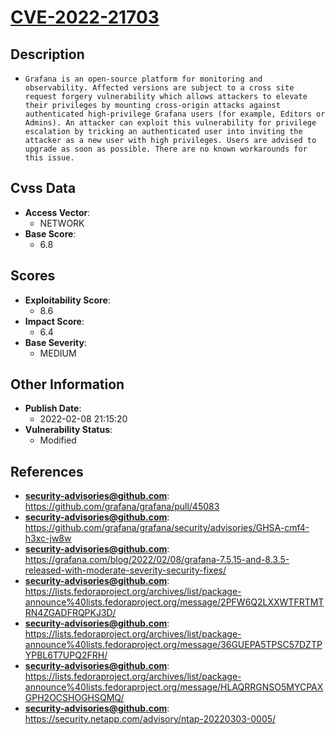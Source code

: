 
# [CVE-2022-21703](https://cve.mitre.org/cgi-bin/cvename.cgi?name=CVE-2022-21703)

## Description

- `Grafana is an open-source platform for monitoring and observability. Affected versions are subject to a cross site request forgery vulnerability which allows attackers to elevate their privileges by mounting cross-origin attacks against authenticated high-privilege Grafana users (for example, Editors or Admins). An attacker can exploit this vulnerability for privilege escalation by tricking an authenticated user into inviting the attacker as a new user with high privileges. Users are advised to upgrade as soon as possible. There are no known workarounds for this issue.`

## Cvss Data

- **Access Vector**:
  - NETWORK
- **Base Score**:
  - 6.8

## Scores

- **Exploitability Score**:
  - 8.6
- **Impact Score**:
  - 6.4
- **Base Severity**:
  - MEDIUM

## Other Information

- **Publish Date**:
  - 2022-02-08 21:15:20
- **Vulnerability Status**:
  - Modified

## References

- **security-advisories@github.com**: https://github.com/grafana/grafana/pull/45083
- **security-advisories@github.com**: https://github.com/grafana/grafana/security/advisories/GHSA-cmf4-h3xc-jw8w
- **security-advisories@github.com**: https://grafana.com/blog/2022/02/08/grafana-7.5.15-and-8.3.5-released-with-moderate-severity-security-fixes/
- **security-advisories@github.com**: https://lists.fedoraproject.org/archives/list/package-announce%40lists.fedoraproject.org/message/2PFW6Q2LXXWTFRTMTRN4ZGADFRQPKJ3D/
- **security-advisories@github.com**: https://lists.fedoraproject.org/archives/list/package-announce%40lists.fedoraproject.org/message/36GUEPA5TPSC57DZTPYPBL6T7UPQ2FRH/
- **security-advisories@github.com**: https://lists.fedoraproject.org/archives/list/package-announce%40lists.fedoraproject.org/message/HLAQRRGNSO5MYCPAXGPH2OCSHOGHSQMQ/
- **security-advisories@github.com**: https://security.netapp.com/advisory/ntap-20220303-0005/
